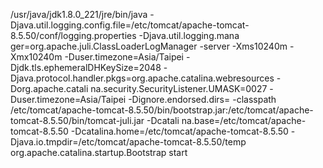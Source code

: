 /usr/java/jdk1.8.0_221/jre/bin/java -Djava.util.logging.config.file=/etc/tomcat/apache-tomcat-8.5.50/conf/logging.properties -Djava.util.logging.mana
ger=org.apache.juli.ClassLoaderLogManager -server -Xms10240m -Xmx10240m -Duser.timezone=Asia/Taipei -Djdk.tls.ephemeralDHKeySize=2048 -Djava.protocol.handler.pkgs=org.apache.catalina.webresources -Dorg.apache.catali
na.security.SecurityListener.UMASK=0027 -Duser.timezone=Asia/Taipei -Dignore.endorsed.dirs= -classpath /etc/tomcat/apache-tomcat-8.5.50/bin/bootstrap.jar:/etc/tomcat/apache-tomcat-8.5.50/bin/tomcat-juli.jar -Dcatali
na.base=/etc/tomcat/apache-tomcat-8.5.50 -Dcatalina.home=/etc/tomcat/apache-tomcat-8.5.50 -Djava.io.tmpdir=/etc/tomcat/apache-tomcat-8.5.50/temp org.apache.catalina.startup.Bootstrap start
